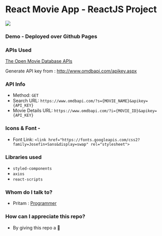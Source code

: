 # React Movie App - ReactJS Project

![](movie.gif)

### Demo - Deployed over Github Pages

### APIs Used

[The Open Movie Database APIs](http://www.omdbapi.com/)

Generate API key from : http://www.omdbapi.com/apikey.aspx

### API Info

- Method: `GET`
- Search URL: `https://www.omdbapi.com/?s={MOVIE_NAME}&apikey={API_KEY}`
- Movie Details URL: `https://www.omdbapi.com/?i={MOVIE_ID}&apikey={API_KEY}`

### Icons & Font -

- Font Link: `<link href="https://fonts.googleapis.com/css2?family=Josefin+Sans&display=swap" rel="stylesheet">`

### Libraries used

- `styled-components`
- `axios`
- `react-scripts`

### Whom do I talk to?

- Pritam : [Programmer](https://pritamsinghsolanki.github.io/Portfolio/)

### How can I appreciate this repo?

- By giving this repo a 🌟
